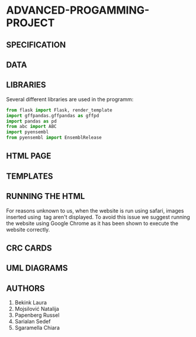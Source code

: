 # ADVANCED-PROGAMMING-PROJECT
 
###

## SPECIFICATION
## DATA

## LIBRARIES
Several different libraries are used in the programm:
```python
from flask import Flask, render_template
import gffpandas.gffpandas as gffpd
import pandas as pd
from abc import ABC
import pyensembl
from pyensembl import EnsemblRelease
```
## HTML PAGE
## TEMPLATES
## RUNNING THE HTML
For reasons unknown to us, when the website is run using safari, images inserted using <img> tag aren't displayed. To avoid this issue we suggest running the website using Google Chrome as it has been shown to execute the website correctly.
## CRC CARDS
## UML DIAGRAMS
## AUTHORS
1. Bekink Laura
2. Mojsilović Natalija
3. Papenberg Russel
4. Sarialan Sedef
5. Sgaramella Chiara